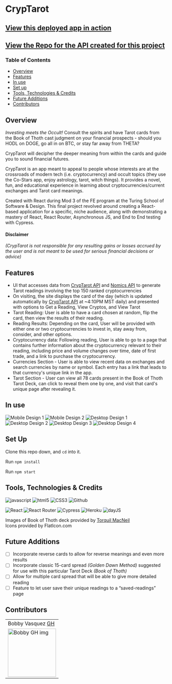 # CrypTarot

## [View this deployed app in action](https://cryptarot.herokuapp.com/)
## [View the Repo for the API created for this project](https://github.com/hoomberto/cryptarot-api)

### Table of Contents
- [Overview](#overview)
- [Features](#features)
- [In use](#in-use)
- [Set up](#set-up)
- [Tools, Technologies & Credits](#tools-technologies--credits)
- [Future Additions](#future-additions)
- [Contributors](#contributors)

## Overview

*Investing meets the Occult!*
Consult the spirits and have Tarot cards from the Book of Thoth cast judgment on your financial prospects - should you HODL on DOGE, go all in on BTC, or stay far away from THETA? 

CrypTarot will decipher the deeper meaning from within the cards and guide you to sound financial futures. 

CrypTarot is an app meant to appeal to people whose interests are at the crossroads of modern tech (i.e. cryptocurrency) and occult topics (they use the Co-Stars app, enjoy astrology, tarot, witch things). It provides a novel, fun, and educational experience in learning about cryptocurrencies/current exchanges and Tarot card meanings.  

Created with React during Mod 3 of the FE program at the Turing School of Software & Design. This final project revolved around creating a React-based application for a specific, niche audience, along with demonstrating a mastery of React, React Router, Asynchronous JS, and End to End testing with Cypress. 

#### Disclaimer
*(CrypTarot is not responsible for any resulting gains or losses accrued by the user and is not meant to be used for serious financial decisions or advice)*

## Features

- UI that accesses data from [CrypTarot API](https://github.com/hoomberto/cryptarot-api) and [Nomics API](https://nomics.com/docs/) to generate Tarot readings involving the top 150 ranked cryptocurrencies
- On visiting, the site displays the card of the day (which is updated automatically by [CrypTarot API](https://github.com/hoomberto/cryptarot-api) at ~4:10PM MST daily) and presented with options to Get a Reading, View Cryptos, and View Tarot
- Tarot Reading: User is able to have a card chosen at random, flip the card, then view the results of their reading. 
- Reading Results: Depending on the card, User will be provided with either one or two cryptocurrencies to invest in, stay away from, consider, and other options. 
- Cryptocurrency data: Following reading, User is able to go to a page that contains further information about the cryptocurrency relevant to their reading, including price and volume changes over time, date of first trade, and a link to purchase the cryptocurrency. 
- Currencies Section - User is able to view recent data on exchanges and search currencies by name or symbol. Each entry has a link that leads to that currency's unique link in the app.
- Tarot Section - User can view all 78 cards present in the Book of Thoth Tarot Deck, can click to reveal them one by one, and visit that card's unique page after revealing it. 

## In use

![Mobile Design 1](./src/assets/readme/mobile1.gif)
![Mobile Design 2](./src/assets/readme/mobile2.gif)
![Desktop Design 1](./src/assets/readme/desktop1.gif)
![Desktop Design 2](./src/assets/readme/desktop2.gif)
![Desktop Design 3](./src/assets/readme/desktop3.gif)
![Desktop Design 4](./src/assets/readme/dekstop4.gif)


## Set Up

Clone this repo down, and `cd` into it.

Run `npm install`

Run `npm start`

## Tools, Technologies & Credits
<p align="left">
  <img src="https://img.shields.io/badge/javascript%20-%23323330.svg?&style=for-the-badge&logo=javascript&logoColor=%23F7DF1E" alt="javascript" />
  <img src="https://img.shields.io/badge/html5%20-%23E34F26.svg?&style=for-the-badge&logo=html5&logoColor=white" alt="html5"/>
  <img src="https://img.shields.io/badge/css3%20-%231572B6.svg?&style=for-the-badge&logo=css3&logoColor=white" alt="CSS3"/>
  <img src="https://img.shields.io/badge/GitHub-100000?style=for-the-badge&logo=github&logoColor=white" alt="Github" />
</p>
<p align="left">
  <img src="https://img.shields.io/badge/-React-cyan" alt="React" />
  <img src="https://img.shields.io/badge/-React%20Router-CA4245?logo=react-router" alt="React Router" />
  <img src="https://img.shields.io/badge/-Cypress-gray" alt="Cypress" />
  <img src="https://img.shields.io/badge/-Heroku%20Deployed-orange" alt="Heroku" />
  <img src="https://img.shields.io/badge/-dayJS-yellowgreen" alt="dayJS" />
</p>

Images of Book of Thoth deck provided by [Torquil MacNeil](https://www.flickr.com/photos/laird_of_kiloran/albums/72157627891068994/)<br />
Icons provided by FlatIcon.com

## Future Additions
- [ ] Incorporate reverse cards to allow for reverse meanings and even more results
- [ ] Incorporate classic 15-card spread *(Golden Dawn Method)* suggested for use with this particular Tarot Deck *(Book of Thoth)*
- [ ] Allow for multiple card spread that will be able to give more detailed reading 
- [ ] Feature to let user save their unique readings to a “saved-readings” page

## Contributors
<table>
     <tr>
        <td> Bobby Vasquez <a href="https://github.com/hoomberto">GH</td>
    </tr>
    </tr>
    <td><img src="https://avatars.githubusercontent.com/u/78388491?v=4" alt="Bobby GH img"
 width="150" height="auto" /></td>
</table>




